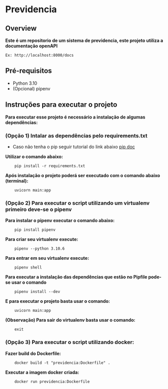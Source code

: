 # Previdencia

## Overview

**Este é um repositorio de um sistema de previdencia, este projeto utiliza a documentação openAPI**

    Ex: http://localhost:8000/docs

## Pré-requisitos
- Python 3.10 
- (Opcional) pipenv

## Instruções para executar o projeto
**Para executar esse projeto é necessário a instalação de algumas dependências:**

### (Opção 1) Intalar as dependências pelo requirements.txt
- Caso não tenha o pip seguir tutorial do link abaixo
    [pip doc](https://pip.pypa.io/en/stable/installation/)

**Utilizar o comando abaixo:**
        
        pip install -r requirements.txt

**Após instalação o projeto poderá ser executado com o comando abaixo (terminal):**

        uvicorn main:app

### (Opção 2) Para executar o script utilizando um virtualenv primeiro deve-se o pipenv


**Para instalar o pipenv executar o comando abaixo:**
        
        pip install pipenv

**Para criar seu virtualenv execute:**
        
        pipenv --python 3.10.6

**Para entrar em seu virtualenv execute:**
        
        pipenv shell

**Para executar a instalação das dependências que estão no Pipfile pode-se usar o comando**

        pipenv install --dev

**E para executar o projeto basta usar o comando:**

        uvicorn main:app

**(Observação) Para sair do virtualenv basta usar o comando:**

        exit

### (Opção 3) Para executar o script utilizando docker:


**Fazer build do Dockerfile:**
        
        docker build -t "previdencia:Dockerfile" . 

**Executar a imagem docker criada:**

        docker run previdencia:Dockerfile
